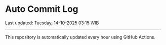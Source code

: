 # Auto Commit Log

Last updated: Tuesday, 14-10-2025 03:15 WIB

---

This repository is automatically updated every hour using GitHub Actions.
